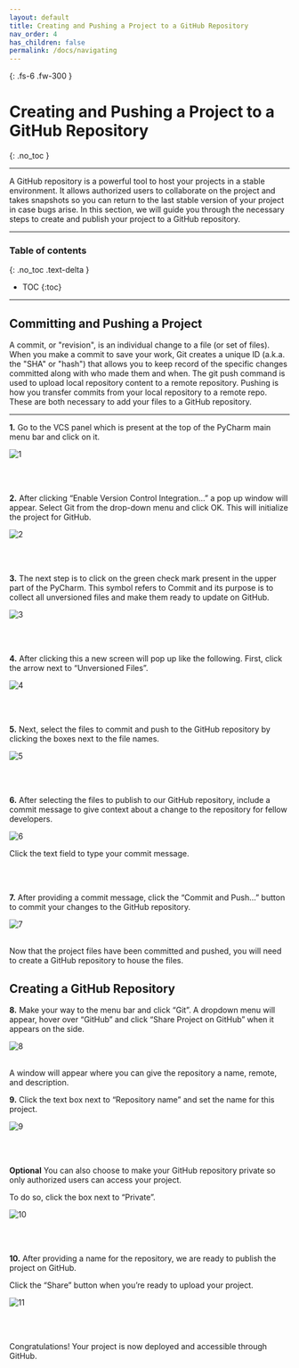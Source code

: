 ```yaml
---
layout: default
title: Creating and Pushing a Project to a GitHub Repository 
nav_order: 4
has_children: false
permalink: /docs/navigating
---
```


{: .fs-6 .fw-300 }

# Creating and Pushing a Project to a GitHub Repository 
{: .no_toc }

---

A GitHub repository is a powerful tool to host your projects in a stable environment. It allows authorized users to collaborate on the project and takes snapshots so you can return to the last stable version of your project in case bugs arise. In this section, we will guide you through the necessary steps to create and publish your project to a GitHub repository.

---

### Table of contents
{: .no_toc .text-delta }
* TOC
{:toc}

---

## Committing and Pushing a Project

A commit, or "revision", is an individual change to a file (or set of files). When you make a commit to save your work, Git creates a unique ID (a.k.a. the "SHA" or "hash") that allows you to keep record of the specific changes committed along with who made them and when. The git push command is used to upload local repository content to a remote repository. Pushing is how you transfer commits from your local repository to a remote repo. These are both necessary to add your files to a GitHub repository.

---

**1.** Go to the VCS panel which is present at the top of the PyCharm main menu bar and click on it.

![1](https://user-images.githubusercontent.com/18428358/161925375-8f748453-3ccf-4ca6-8cf9-5580b129b6cf.png?raw=true)

<br />
<br />

**2.** After clicking “Enable Version Control Integration…” a pop up window will appear. Select Git from the drop-down menu and click OK. This will initialize the project for GitHub.

![2](https://user-images.githubusercontent.com/18428358/161925623-91d629fc-f983-48c1-b17e-6197cb2dd5e2.png?raw=true)

<br />
<br />

**3.** The next step is to click on the green check mark present in the upper part of the PyCharm. This symbol refers to Commit and its purpose is to collect all unversioned files and make them ready to update on GitHub.

![3](https://user-images.githubusercontent.com/18428358/161925791-ab49ef5f-2793-471b-9ea6-bd0e18e66923.png?raw=true)

<br />
<br />

**4.** After clicking this a new screen will pop up like the following. First, click the arrow next to “Unversioned Files”.

![4](https://user-images.githubusercontent.com/18428358/161926246-77167470-2592-48d2-b564-3d041e285643.png?raw=true)

<br />
<br />

**5.** Next, select the files to commit and push to the GitHub repository by clicking the boxes next to the file names.

![5](https://user-images.githubusercontent.com/18428358/161926429-330f5ad2-92fd-434e-9b37-6e8adb88d980.png?raw=true)

<br />
<br />

**6.** After selecting the files to publish to our GitHub repository, include a commit message to give context about a change to the repository for fellow developers.

![6](https://user-images.githubusercontent.com/18428358/161926562-2727f9ad-6037-4f2d-a6d1-2f251e67eb29.png?raw=true)

Click the text field to type your commit message.

<br />
<br />

**7.** After providing a commit message, click the “Commit and Push…” button to commit your changes to the GitHub repository.

![7](https://user-images.githubusercontent.com/18428358/161926852-6ad97f97-0936-4615-baaa-4f729ef03925.png?raw=true)

<br />
Now that the project files have been committed and pushed, you will need to create a GitHub repository to house the files.
<br />

## Creating a GitHub Repository

**8.** Make your way to the menu bar and click “Git”. A dropdown menu will appear, hover over “GitHub” and click “Share Project on GitHub” when it appears on the side.

![8](https://user-images.githubusercontent.com/18428358/161927434-591a32bb-9764-4b30-954c-458aaae5e1fd.png?raw=true)

<br />
A window will appear where you can give the repository a name, remote, and description.
<br />

**9.** Click the text box next to “Repository name” and set the name for this project.

![9](https://user-images.githubusercontent.com/18428358/161927676-c62bc0c7-c2e7-42fb-b52b-d05a2f235693.png?raw=true)

<br />
<br />

**Optional** You can also choose to make your GitHub repository private so only authorized users can access your project.

To do so, click the box next to “Private”.

![10](https://user-images.githubusercontent.com/18428358/161927782-d94ad57a-af3e-4d59-9826-ac8e237973db.png?raw=true)

<br />
<br />

**10.** After providing a name for the repository, we are ready to publish the project on GitHub.

Click the “Share” button when you’re ready to upload your project.

![11](https://user-images.githubusercontent.com/18428358/161928104-97d2b523-3c45-463e-9416-f71cfea15c45.png?raw=true)

<br />
<br />

Congratulations! Your project is now deployed and accessible through GitHub.









